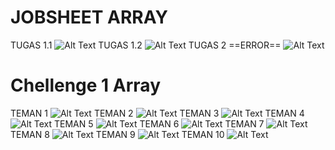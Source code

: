 # JOBSHEET ARRAY
TUGAS 1.1
![Alt Text](https://github.com/damarwdsyh003/Chellenge-1-Array/blob/master/Array1.png)
TUGAS 1.2
![Alt Text](https://github.com/damarwdsyh003/Chellenge-1-Array/blob/master/Array1.0.png)
TUGAS 2 ==ERROR==
![Alt Text](https://github.com/damarwdsyh003/Chellenge-1-Array/blob/master/Array2.png)
# Chellenge 1 Array
TEMAN 1
![Alt Text](https://github.com/damarwdsyh003/Chellenge-1-Array/blob/master/Teman%201.png)
TEMAN 2
![Alt Text](https://github.com/damarwdsyh003/Chellenge-1-Array/blob/master/Teman%202.png)
TEMAN 3
![Alt Text](https://github.com/damarwdsyh003/Chellenge-1-Array/blob/master/Teman%203.png)
TEMAN 4
![Alt Text](https://github.com/damarwdsyh003/Chellenge-1-Array/blob/master/Teman%204.png)
TEMAN 5
![Alt Text](https://github.com/damarwdsyh003/Chellenge-1-Array/blob/master/Teman%205.png)
TEMAN 6
![Alt Text](https://github.com/damarwdsyh003/Chellenge-1-Array/blob/master/Teman%206.png)
TEMAN 7
![Alt Text](https://github.com/damarwdsyh003/Chellenge-1-Array/blob/master/Teman%207.png)
TEMAN 8
![Alt Text](https://github.com/damarwdsyh003/Chellenge-1-Array/blob/master/Teman%208.png)
TEMAN 9
![Alt Text](https://github.com/damarwdsyh003/Chellenge-1-Array/blob/master/Teman%209.png)
TEMAN 10
![Alt Text](https://github.com/damarwdsyh003/Chellenge-1-Array/blob/master/Teman%2010.png)
